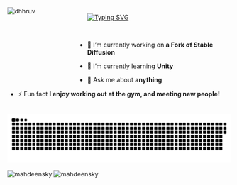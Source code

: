
<img align="left" width="180" height="180" alt="dhhruv" src="https://user-images.githubusercontent.com/72680045/103229550-485e7900-4959-11eb-95d2-41cdbc444ec0.png" />

<a href="https://git.io/typing-svg"><img src="https://readme-typing-svg.demolab.com?font=Georgia&size=20&duration=2000&pause=100&vCenter=true&multiline=true&width=625&height=150&lines=Mahdeen+I.;Avid+Programmar+%7C+Undergraduate+Student+%7C+Software+Developer;Full+Stack+Development+%7C+Machine+Learning+%7C+Bots" alt="Typing SVG" /></a>

<!-- <p align="left"> <img src="https://komarev.com/ghpvc/?username=mahdeensky&label=Profile%20views&color=0e75b6&style=flat" alt="mahdeensky" /> </p> -->
<br>
  
- 🔭 I’m currently working on **a Fork of Stable Diffusion**

- 🌱 I’m currently learning **Unity**

- 💬 Ask me about **anything**

- ⚡ Fun fact **I enjoy working out at the gym, and meeting new people!**

<br>

<img src="contributions.svg" />

<!-- <p><img align="left" src="https://github-readme-stats.vercel.app/api/top-langs?username=mahdeensky&show_icons=true&locale=en&layout=compact" alt="mahdeensky" /></p> -->

<p>
  <img width="50%" src="https://github-readme-stats.vercel.app/api?username=mahdeensky&show_icons=true&locale=en&theme=radical" alt="mahdeensky" />
  <img width="50%" src="https://github-readme-streak-stats.herokuapp.com/?user=mahdeensky&theme=radical" alt="mahdeensky" />
</p>
